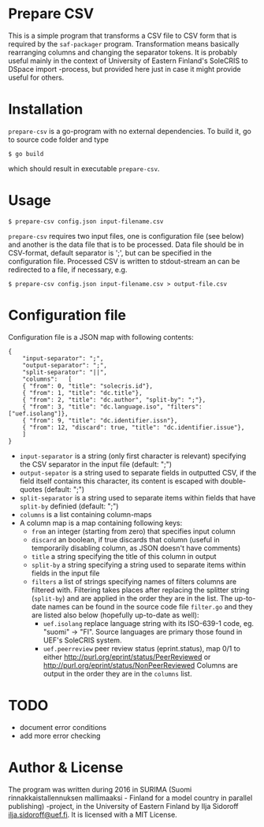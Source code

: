 # Prepare CSV

This is a simple program that transforms a CSV file to CSV form that is required by the `saf-packager` program. Transformation means basically rearranging columns and changing the separator tokens. It is probably useful mainly in the context of University of Eastern
Finland's SoleCRIS to DSpace import -process, but provided here just in case it might provide useful for others.

# Installation

`prepare-csv` is a go-program with no external dependencies. To build it, go to source code folder and type

```
$ go build
```

which should result in executable `prepare-csv`.

# Usage

```
$ prepare-csv config.json input-filename.csv
```

`prepare-csv` requires two input files, one is configuration file (see below) and another is the data file that is to be processed. Data file should be in CSV-format, default separator is ';', but can be specified in the configuration file. Processed CSV is written to stdout-stream an can be redirected to a file, if necessary, e.g.

```
$ prepare-csv config.json input-filename.csv > output-file.csv
```

# Configuration file

Configuration file is a JSON map with following contents:

```
{
    "input-separator": ";",
    "output-separator": ";",
    "split-separator": "||",
    "columns":   [
	{ "from": 0, "title": "solecris.id"},
	{ "from": 1, "title": "dc.title"},
	{ "from": 2, "title": "dc.author", "split-by": ";"},
    { "from": 3, "title": "dc.language.iso", "filters": ["uef.isolang"]},
    { "from": 9, "title": "dc.identifier.issn"},
    { "from": 12, "discard": true, "title": "dc.identifier.issue"},
    ]
}
```
 * `input-separator` is a string (only first character is relevant) specifying the CSV separator in the input file (default: ";")
 * `output-sepator` is a string used to separate fields in outputted CSV, if the field itself contains this character, its content is escaped with double-quotes (default: ";")
 * `split-separator` is a string used to separate items within fields that have `split-by` definied (default: ";")
 * `columns` is a list containing column-maps
 * A column map is a map containing following keys:
   * `from` an integer (starting from zero) that specifies input column
   * `discard` an boolean, if true discards that column (useful in temporarily disabling column, as JSON doesn't have comments)
   * `title` a string specifying the title of this column in output
   * `split-by` a string specifying a string used to separate items within fields in the input file
   * `filters` a list of strings specifying names of filters columns are filtered with. Filtering takes places after replacing the splitter string (`split-by`) and are applied in the order they are in the list. The up-to-date names can be found in the source code file `filter.go` and they are listed also below (hopefully up-to-date as well):
     * `uef.isolang` replace language string with its ISO-639-1 code, eg. "suomi" -> "FI". Source languages are primary those found in UEF's SoleCRIS system.
     * `uef.peerreview` peer review status (eprint.status), map 0/1 to either http://purl.org/eprint/status/PeerReviewed or http://purl.org/eprint/status/NonPeerReviewed
Columns are output in the order they are in the `columns` list.

# TODO

 * document error conditions
 * add more error checking

# Author & License

The program was written during 2016 in SURIMA (Suomi rinnakkaistallennuksen mallimaaksi - Finland for a model country in parallel publishing) -project, in the University of Eastern Finland by Ilja Sidoroff <ilja.sidoroff@uef.fi>. It is licensed with a MIT License.
